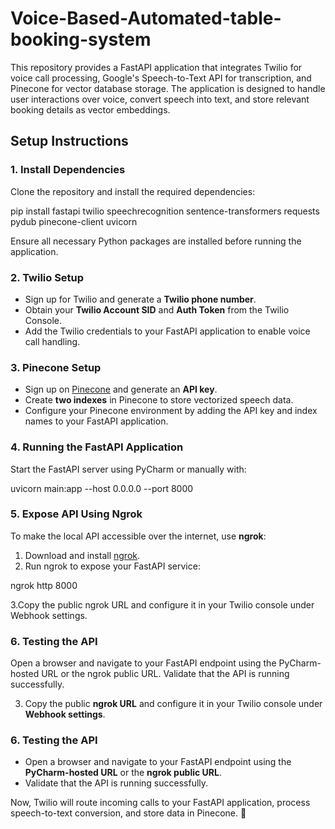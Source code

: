 # Voice-Based-Automated-table-booking-system 

This repository provides a FastAPI application that integrates Twilio for voice call processing, Google's Speech-to-Text API for transcription, and Pinecone for vector database storage. The application is designed to handle user interactions over voice, convert speech into text, and store relevant booking details as vector embeddings.  

## Setup Instructions 

### 1. Install Dependencies  
Clone the repository and install the required dependencies:  

pip install fastapi twilio speechrecognition sentence-transformers requests pydub pinecone-client uvicorn


Ensure all necessary Python packages are installed before running the application.  

### 2. Twilio Setup 
- Sign up for Twilio and generate a **Twilio phone number**.  
- Obtain your **Twilio Account SID** and **Auth Token** from the Twilio Console.  
- Add the Twilio credentials to your FastAPI application to enable voice call handling.  

### 3. Pinecone Setup  
- Sign up on [Pinecone](https://www.pinecone.io/) and generate an **API key**.  
- Create **two indexes** in Pinecone to store vectorized speech data.  
- Configure your Pinecone environment by adding the API key and index names to your FastAPI application.  

### 4. Running the FastAPI Application  
Start the FastAPI server using PyCharm or manually with:  

uvicorn main:app --host 0.0.0.0 --port 8000

### 5. Expose API Using Ngrok 
To make the local API accessible over the internet, use **ngrok**:  

1. Download and install [ngrok](https://ngrok.com/).  
2. Run ngrok to expose your FastAPI service:  

ngrok http 8000

3.Copy the public ngrok URL and configure it in your Twilio console under Webhook settings.


### 6. Testing the API
Open a browser and navigate to your FastAPI endpoint using the PyCharm-hosted URL or the ngrok public URL.
Validate that the API is running successfully.

3. Copy the public **ngrok URL** and configure it in your Twilio console under **Webhook settings**.  

### **6. Testing the API**  
- Open a browser and navigate to your FastAPI endpoint using the **PyCharm-hosted URL** or the **ngrok public URL**.  
- Validate that the API is running successfully.  

Now, Twilio will route incoming calls to your FastAPI application, process speech-to-text conversion, and store data in Pinecone. 🚀

